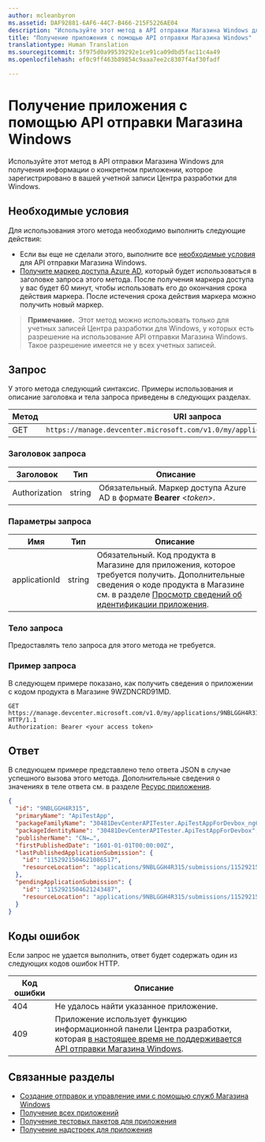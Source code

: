 ```yaml
---
author: mcleanbyron
ms.assetid: DAF92881-6AF6-44C7-B466-215F5226AE04
description: "Используйте этот метод в API отправки Магазина Windows для получения информации о конкретном приложении, которое зарегистрировано в вашей учетной записи Центра разработки для Windows."
title: "Получение приложения с помощью API отправки Магазина Windows"
translationtype: Human Translation
ms.sourcegitcommit: 5f975d0a99539292e1ce91ca09dbd5fac11c4a49
ms.openlocfilehash: ef0c9ff463b89854c9aaa7ee2c8307f4af30fadf

---
```


# Получение приложения с помощью API отправки Магазина Windows




Используйте этот метод в API отправки Магазина Windows для получения информации о конкретном приложении, которое зарегистрировано в вашей учетной записи Центра разработки для Windows.

## Необходимые условия

Для использования этого метода необходимо выполнить следующие действия:

* Если вы еще не сделали этого, выполните все [необходимые условия](create-and-manage-submissions-using-windows-store-services.md#prerequisites) для API отправки Магазина Windows.
* [Получите маркер доступа Azure AD](create-and-manage-submissions-using-windows-store-services.md#obtain-an-azure-ad-access-token), который будет использоваться в заголовке запроса этого метода. После получения маркера доступа у вас будет 60 минут, чтобы использовать его до окончания срока действия маркера. После истечения срока действия маркера можно получить новый маркер.

>**Примечание.**&nbsp;&nbsp;Этот метод можно использовать только для учетных записей Центра разработки для Windows, у которых есть разрешение на использование API отправки Магазина Windows. Такое разрешение имеется не у всех учетных записей.

## Запрос

У этого метода следующий синтаксис. Примеры использования и описание заголовка и тела запроса приведены в следующих разделах.

| Метод | URI запроса                                                      |
|--------|------------------------------------------------------------------|
| GET    | ```https://manage.devcenter.microsoft.com/v1.0/my/applications/{applicationId}``` |

<span/>
 

### Заголовок запроса

| Заголовок        | Тип   | Описание                                                                 |
|---------------|--------|-----------------------------------------------------------------------------|
| Authorization | string | Обязательный. Маркер доступа Azure AD в формате **Bearer** &lt;*token*&gt;. |

<span/>

### Параметры запроса

| Имя        | Тип   | Описание                                                                 |
|---------------|--------|-----------------------------------------------------------------------------|
| applicationId | string | Обязательный. Код продукта в Магазине для приложения, которое требуется получить. Дополнительные сведения о коде продукта в Магазине см. в разделе [Просмотр сведений об идентификации приложения](https://msdn.microsoft.com/windows/uwp/publish/view-app-identity-details).  |

<span/>

### Тело запроса

Предоставлять тело запроса для этого метода не требуется.

<span/>

### Пример запроса

В следующем примере показано, как получить сведения о приложении с кодом продукта в Магазине 9WZDNCRD91MD.

```
GET https://manage.devcenter.microsoft.com/v1.0/my/applications/9NBLGGH4R315 HTTP/1.1
Authorization: Bearer <your access token>
```

## Ответ

В следующем примере представлено тело ответа JSON в случае успешного вызова этого метода. Дополнительные сведения о значениях в теле ответа см. в разделе [Ресурс приложения](get-app-data.md#application_object).

```json
{
  "id": "9NBLGGH4R315",
  "primaryName": "ApiTestApp",
  "packageFamilyName": "30481DevCenterAPITester.ApiTestAppForDevbox_ng6try80pwt52",
  "packageIdentityName": "30481DevCenterAPITester.ApiTestAppForDevbox",
  "publisherName": "CN=…",
  "firstPublishedDate": "1601-01-01T00:00:00Z",
  "lastPublishedApplicationSubmission": {
    "id": "1152921504621086517",
    "resourceLocation": "applications/9NBLGGH4R315/submissions/1152921504621086517"
  },
  "pendingApplicationSubmission": {
    "id": "1152921504621243487",
    "resourceLocation": "applications/9NBLGGH4R315/submissions/1152921504621243487"
  }
}
```

## Коды ошибок

Если запрос не удается выполнить, ответ будет содержать один из следующих кодов ошибок HTTP.

| Код ошибки |  Описание   |
|--------|------------------|
| 404  | Не удалось найти указанное приложение. |
| 409  | Приложение использует функцию информационной панели Центра разработки, которая [в настоящее время не поддерживается API отправки Магазина Windows](create-and-manage-submissions-using-windows-store-services.md#not_supported).  |

<span/>

## Связанные разделы

* [Создание отправок и управление ими с помощью служб Магазина Windows](create-and-manage-submissions-using-windows-store-services.md)
* [Получение всех приложений](get-all-apps.md)
* [Получение тестовых пакетов для приложения](get-flights-for-an-app.md)
* [Получение надстроек для приложения](get-add-ons-for-an-app.md)



<!--HONumber=Aug16_HO5-->


